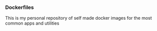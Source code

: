 ### Dockerfiles

This is my personal repository of self made docker images for the most common apps and utilities
